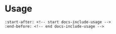 # Usage

```{include} ../README.md
:start-after: <!-- start docs-include-usage -->
:end-before: <!-- end docs-include-usage -->
```
